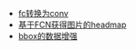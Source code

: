 - [fc转换为conv](https://blog.goodaudience.com/using-convolutional-neural-networks-for-image-segmentation-a-quick-intro-75bd68779225)
- [基于FCN获得图片的headmap](https://github.com/m2dsupsdlclass/lectures-labs/blob/master/labs/05_conv_nets_2/Fully_Convolutional_Neural_Networks_rendered.ipynb)
- [bbox的数据增强](https://blog.paperspace.com/data-augmentation-for-object-detection-building-input-pipelines/)